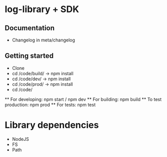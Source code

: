 # log-library + SDK

## Documentation
* Changelog in meta/changelog

## Getting started
* Clone
* cd /code/build/ -> npm install
* cd /code/dev/ -> npm install
* cd /code/prod/ -> npm install
* cd /code/

** For developing: npm start / npm dev
** For building: npm build
** To test production: npm prod
** For tests: npm test

# Library dependencies
* NodeJS
* FS
* Path